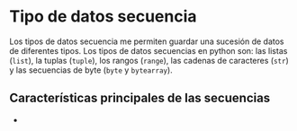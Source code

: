 # Tipo de datos secuencia

Los tipos de datos secuencia me permiten guardar una sucesión de datos de diferentes tipos. Los tipos de datos secuencias en python son: las listas (`list`), la tuplas (`tuple`), los rangos (`range`), las cadenas de caracteres (`str`) y las secuencias de byte (`byte` y `bytearray`).

## Características principales de las secuencias

* 